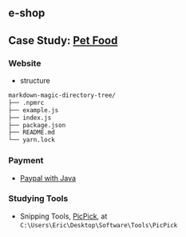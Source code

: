## e-shop

## Case Study: [Pet Food](http://www.alfapet.me)

### Website

- structure

```bash
markdown-magic-directory-tree/
├── .npmrc
├── example.js
├── index.js
├── package.json
├── README.md
└── yarn.lock
```

### Payment
- [Paypal with Java](https://www.codejava.net/coding/how-to-integrate-paypal-payment-into-java-web-application)

### Studying Tools

- Snipping Tools, [PicPick](https://picpick.app/en/start/?download=portable), at ```C:\Users\Eric\Desktop\Software\Tools\PicPick```
